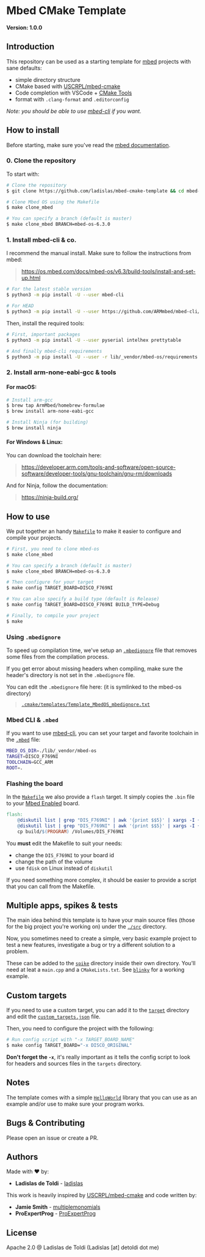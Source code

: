 # Mbed CMake Template

**Version: 1.0.0**

## Introduction

This repository can be used as a starting template for [mbed](https://github.com/ARMmbed/mbed-os) projects with sane defaults:

- simple directory structure
- CMake based with [USCRPL/mbed-cmake](https://github.com/USCRPL/mbed-cmake/)
- Code completion with VSCode + [CMake Tools](https://marketplace.visualstudio.com/items?itemName=ms-vscode.cmake-tools)
- format with `.clang-format` and `.editorconfig`

*Note: you should be able to use [mbed-cli](https://github.com/ARMmbed/mbed-cli) if you want.*

## How to install

Before starting, make sure you've read the [mbed documentation](https://os.mbed.com/docs/mbed-os/v6.1/introduction/index.html).

### 0. Clone the repository

To start with:

```bash
# Clone the repository
$ git clone https://github.com/ladislas/mbed-cmake-template && cd mbed-cmake-template

# Clone Mbed OS using the Makefile
$ make clone_mbed

# You can specify a branch (default is master)
$ make clone_mbed BRANCH=mbed-os-6.3.0
```

### 1. Install mbed-cli & co.

I recommend the manual install. Make sure to follow the instructions from mbed:

> https://os.mbed.com/docs/mbed-os/v6.3/build-tools/install-and-set-up.html

```bash
# For the latest stable version
$ python3 -m pip install -U --user mbed-cli

# For HEAD
$ python3 -m pip install -U --user https://github.com/ARMmbed/mbed-cli/archive/master.zip
```

Then, install the required tools:

```bash
# First, important packages
$ python3 -m pip install -U --user pyserial intelhex prettytable

# And finally mbed-cli requirements
$ python3 -m pip install -U --user -r lib/_vendor/mbed-os/requirements.txt
```

### 2. Install arm-none-eabi-gcc & tools

#### For macOS:

```bash
# Install arm-gcc
$ brew tap ArmMbed/homebrew-formulae
$ brew install arm-none-eabi-gcc

# Install Ninja (for building)
$ brew install ninja
```

#### For Windows & Linux:

You can download the toolchain here:

> https://developer.arm.com/tools-and-software/open-source-software/developer-tools/gnu-toolchain/gnu-rm/downloads

And for Ninja, follow the documentation:

> https://ninja-build.org/

## How to use

We put together an handy [`Makefile`](./Makefile) to make it easier to configure and compile your projects.

```bash
# First, you need to clone mbed-os
$ make clone_mbed

# You can specify a branch (default is master)
$ make clone_mbed BRANCH=mbed-os-6.3.0

# Then configure for your target
$ make config TARGET_BOARD=DISCO_F769NI

# You can also specify a build type (default is Release)
$ make config TARGET_BOARD=DISCO_F769NI BUILD_TYPE=Debug

# Finally, to compile your project
$ make
```

### Using `.mbedignore`

To speed up compilation time, we've setup an [`.mbedignore`](./cmake/templates/Template_MbedOS_mbedignore.txt) file that removes some files from the compilation process.

If you get error about missing headers when compiling, make sure the header's directory is not set in the `.mbedignore` file.

You can edit the `.mbedignore` file here: (it is symlinked to the mbed-os directory)

> [`.cmake/templates/Template_MbedOS_mbedignore.txt`](./cmake/templates/Template_MbedOS_mbedignore.txt)

### Mbed CLI & `.mbed`

If you want to use [mbed-cli](https://github.com/ARMmbed/mbed-cli), you can set your target and favorite toolchain in the [`.mbed`](./.mbed) file:

```bash
MBED_OS_DIR=./lib/_vendor/mbed-os
TARGET=DISCO_F769NI
TOOLCHAIN=GCC_ARM
ROOT=.
```

### Flashing the board

In the [`Makefile`](./Makefile) we also provide a `flash` target. It simply copies the `.bin` file to your [Mbed Enabled](https://os.mbed.com/mbed-enabled/introduction/) board.

```makefile
flash:
	@diskutil list | grep "DIS_F769NI" | awk '{print $$5}' | xargs -I {} diskutil unmount '/dev/{}'
	@diskutil list | grep "DIS_F769NI" | awk '{print $$5}' | xargs -I {} diskutil mount   '/dev/{}'
	cp build/$(PROGRAM) /Volumes/DIS_F769NI
```

You **must** edit the Makefile to suit your needs:

- change the `DIS_F769NI` to your board id
- change the path of the volume
- use `fdisk` on Linux instead of `diskutil`

If you need something more complex, it should be easier to provide a script that you can call from the Makefile.

## Multiple apps, spikes & tests

The main idea behind this template is to have your main source files (those for the big project you're working on) under the [`./src`](./src) directory.

Now, you sometimes need to create a simple, very basic example project to test a new features, investigate a bug or try a different solution to a problem.

These can be added to the [`spike`](./spike) directory inside their own directory. You'll need at leat a `main.cpp` and a `CMakeLists.txt`. See [`blinky`](./spike/blinky) for a working example.

## Custom targets

If you need to use a custom target, you can add it to the [`target`](./target) directory and edit the [`custom_targets.json`](./targets/custom_targets.json) file.

Then, you need to configure the project with the following:

```bash
# Run config script with "-x TARGET_BOARD_NAME"
$ make config TARGET_BOARD="-x DISCO_ORIGINAL"
```

**Don't forget the `-x`**, it's really important as it tells the config script to look for headers and sources files in the `targets` directory.

## Notes

The template comes with a simple [`HelloWorld`](./lib/HelloWorld) library that you can use as an example and/or use to make sure your program works.

## Bugs & Contributing

Please open an issue or create a PR.

## Authors

Made with ❤️ by:

- **Ladislas de Toldi** - [ladislas](https://github.com/ladislas)

This work is heavily inspired by [USCRPL/mbed-cmake](https://github.com/USCRPL/mbed-cmake/) and code written by:

- **Jamie Smith** - [multiplemonomials](https://github.com/multiplemonomials)
- **ProExpertProg** - [ProExpertProg](https://github.com/ProExpertProg)

## License

Apache 2.0 @ Ladislas de Toldi (Ladislas [at] detoldi dot me)
